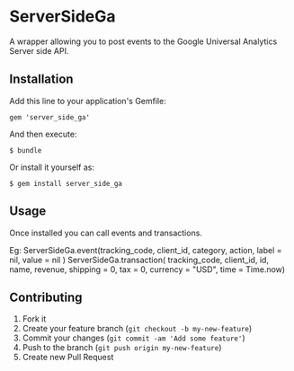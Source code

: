 # ServerSideGa

A wrapper allowing you to post events to the Google Universal Analytics Server side API.  

## Installation

Add this line to your application's Gemfile:

    gem 'server_side_ga'

And then execute:

    $ bundle

Or install it yourself as:

    $ gem install server_side_ga

## Usage

Once installed you can call events and transactions.  

Eg:
  ServerSideGa.event(tracking_code, client_id, category, action, label = nil, value = nil )
  ServerSideGa.transaction( tracking_code, client_id, id, name, revenue, shipping = 0, tax = 0, currency = "USD", time = Time.now)

## Contributing

1. Fork it
2. Create your feature branch (`git checkout -b my-new-feature`)
3. Commit your changes (`git commit -am 'Add some feature'`)
4. Push to the branch (`git push origin my-new-feature`)
5. Create new Pull Request
